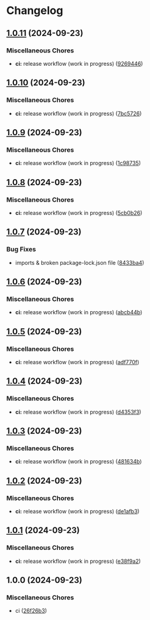 # Changelog

## [1.0.11](https://github.com/nockee/playground-app/compare/v1.0.10...v1.0.11) (2024-09-23)

### Miscellaneous Chores

* **ci:** release workflow (work in progress) ([9269446](https://github.com/nockee/playground-app/commit/92694462ee5f124be92c6132a0c965c4001b4356))

## [1.0.10](https://github.com/nockee/playground-app/compare/v1.0.9...v1.0.10) (2024-09-23)

### Miscellaneous Chores

* **ci:** release workflow (work in progress) ([7bc5726](https://github.com/nockee/playground-app/commit/7bc5726b0b596a6b255f6788a05eaf701de44626))

## [1.0.9](https://github.com/nockee/playground-app/compare/v1.0.8...v1.0.9) (2024-09-23)

### Miscellaneous Chores

* **ci:** release workflow (work in progress) ([1c98735](https://github.com/nockee/playground-app/commit/1c98735750c488a119bb75e3f5b13a6716a44495))

## [1.0.8](https://github.com/nockee/playground-app/compare/v1.0.7...v1.0.8) (2024-09-23)

### Miscellaneous Chores

* **ci:** release workflow (work in progress) ([5cb0b26](https://github.com/nockee/playground-app/commit/5cb0b26572613c9b6fa0969bec451ea3287618b3))

## [1.0.7](https://github.com/nockee/playground-app/compare/v1.0.6...v1.0.7) (2024-09-23)

### Bug Fixes

* imports & broken package-lock.json file ([8433ba4](https://github.com/nockee/playground-app/commit/8433ba427f95193e885c71157b6a13ec23c89d0b))

## [1.0.6](https://github.com/nockee/playground-app/compare/v1.0.5...v1.0.6) (2024-09-23)

### Miscellaneous Chores

* **ci:** release workflow (work in progress) ([abcb44b](https://github.com/nockee/playground-app/commit/abcb44bf1182669e32f24970a568ff5a3c0f3bd7))

## [1.0.5](https://github.com/nockee/playground-app/compare/v1.0.4...v1.0.5) (2024-09-23)

### Miscellaneous Chores

* **ci:** release workflow (work in progress) ([adf770f](https://github.com/nockee/playground-app/commit/adf770fba7778ae7f1f8c959649eb7fa6937b7dd))

## [1.0.4](https://github.com/nockee/playground-app/compare/v1.0.3...v1.0.4) (2024-09-23)

### Miscellaneous Chores

* **ci:** release workflow (work in progress) ([d4353f3](https://github.com/nockee/playground-app/commit/d4353f38fc7aebf33c6c0520f1e6e30bbece5a84))

## [1.0.3](https://github.com/nockee/playground-app/compare/v1.0.2...v1.0.3) (2024-09-23)

### Miscellaneous Chores

* **ci:** release workflow (work in progress) ([481634b](https://github.com/nockee/playground-app/commit/481634badab751a916b4ff28dfc0be493cd8a6eb))

## [1.0.2](https://github.com/nockee/playground-app/compare/v1.0.1...v1.0.2) (2024-09-23)

### Miscellaneous Chores

* **ci:** release workflow (work in progress) ([de1afb3](https://github.com/nockee/playground-app/commit/de1afb36526db8b68bf358ff417594464a5a9060))

## [1.0.1](https://github.com/nockee/playground-app/compare/v1.0.0...v1.0.1) (2024-09-23)

### Miscellaneous Chores

* **ci:** release workflow (work in progress) ([e38f9a2](https://github.com/nockee/playground-app/commit/e38f9a2b9867753f097258acfe4cb2f8deda9c1c))

## 1.0.0 (2024-09-23)

### Miscellaneous Chores

* ci ([26f26b3](https://github.com/nockee/playground-app/commit/26f26b3754266b73c69ee0b7fc2d51ea5fa88a1c))
